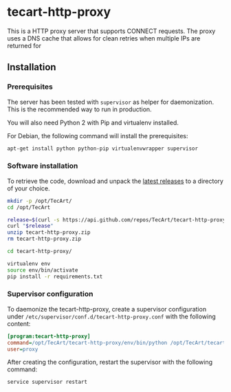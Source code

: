 # tecart-http-proxy

This is a HTTP proxy server that supports CONNECT requests. The proxy uses a
DNS cache that allows for clean retries when multiple IPs are returned for 

## Installation
### Prerequisites

The server has been tested with `supervisor` as helper for daemonization. This 
is the recommended way to run in production.

You will also need Python 2 with Pip and virtualenv installed.

For Debian, the following command will install the prerequisites:

```sh
apt-get install python python-pip virtualenvwrapper supervisor
```

### Software installation

To retrieve the code, download and unpack the 
[latest releases](https://github.com/TecArt/tecart-http-proxy/releases/latest) 
to a directory of your choice. 

```sh
mkdir -p /opt/TecArt/
cd /opt/TecArt

release=$(curl -s https://api.github.com/repos/TecArt/tecart-http-proxy/releases | grep browser_download_url | head -n 1 | cut -d '"' -f 4)
curl "$release"
unzip tecart-http-proxy.zip
rm tecart-http-proxy.zip

cd tecart-http-proxy/

virtualenv env
source env/bin/activate
pip install -r requirements.txt
```

### Supervisor configuration

To daemonize the tecart-http-proxy, create a supervisor configuration under 
`/etc/supervisor/conf.d/tecart-http-proxy.conf` with the following content:

```ini
[program:tecart-http-proxy]
command=/opt/TecArt/tecart-http-proxy/env/bin/python /opt/TecArt/tecart-http-proxy/proxy.py
user=proxy
```

After creating the configuration, restart the supervisor with the following
command:

```sh
service supervisor restart
```
